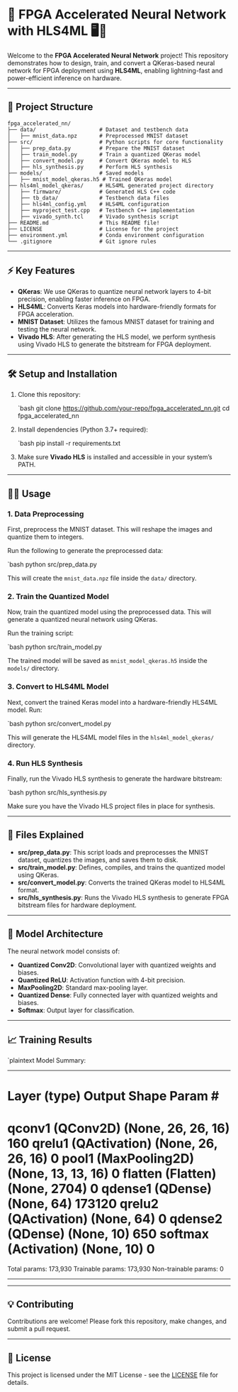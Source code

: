 # 🚀 FPGA Accelerated Neural Network with HLS4ML 🖥️🔧

Welcome to the **FPGA Accelerated Neural Network** project! This repository demonstrates how to design, train, and convert a QKeras-based neural network for FPGA deployment using **HLS4ML**, enabling lightning-fast and power-efficient inference on hardware.

---

## 📂 Project Structure

    fpga_accelerated_nn/
    ├── data/                    # Dataset and testbench data
    │   ├── mnist_data.npz       # Preprocessed MNIST dataset
    ├── src/                     # Python scripts for core functionality
    │   ├── prep_data.py         # Prepare the MNIST dataset
    │   ├── train_model.py       # Train a quantized QKeras model
    │   ├── convert_model.py     # Convert QKeras model to HLS
    │   ├── hls_synthesis.py     # Perform HLS synthesis
    ├── models/                  # Saved models
    │   ├── mnist_model_qkeras.h5 # Trained QKeras model
    ├── hls4ml_model_qkeras/     # HLS4ML generated project directory
    │   ├── firmware/            # Generated HLS C++ code
    │   ├── tb_data/             # Testbench data files
    │   ├── hls4ml_config.yml    # HLS4ML configuration
    │   ├── myproject_test.cpp   # Testbench C++ implementation
    │   ├── vivado_synth.tcl     # Vivado synthesis script
    ├── README.md                # This README file!
    ├── LICENSE                  # License for the project
    ├── environment.yml          # Conda environment configuration
    └── .gitignore               # Git ignore rules

---

## ⚡ Key Features

- **QKeras**: We use QKeras to quantize neural network layers to 4-bit precision, enabling faster inference on FPGA.
- **HLS4ML**: Converts Keras models into hardware-friendly formats for FPGA acceleration.
- **MNIST Dataset**: Utilizes the famous MNIST dataset for training and testing the neural network.
- **Vivado HLS**: After generating the HLS model, we perform synthesis using Vivado HLS to generate the bitstream for FPGA deployment.

---

## 🛠️ Setup and Installation

1. Clone this repository:

    `bash
    git clone https://github.com/your-repo/fpga_accelerated_nn.git
    cd fpga_accelerated_nn
    

2. Install dependencies (Python 3.7+ required):

    `bash
    pip install -r requirements.txt
    

3. Make sure **Vivado HLS** is installed and accessible in your system’s PATH.

---

## 🧑‍💻 Usage

### 1. **Data Preprocessing**

First, preprocess the MNIST dataset. This will reshape the images and quantize them to integers.

Run the following to generate the preprocessed data:

`bash
python src/prep_data.py


This will create the `mnist_data.npz` file inside the `data/` directory.

### 2. **Train the Quantized Model**

Now, train the quantized model using the preprocessed data. This will generate a quantized neural network using QKeras.

Run the training script:

`bash
python src/train_model.py


The trained model will be saved as `mnist_model_qkeras.h5` inside the `models/` directory.

### 3. **Convert to HLS4ML Model**

Next, convert the trained Keras model into a hardware-friendly HLS4ML model. Run:

`bash
python src/convert_model.py


This will generate the HLS4ML model files in the `hls4ml_model_qkeras/` directory.

### 4. **Run HLS Synthesis**

Finally, run the Vivado HLS synthesis to generate the hardware bitstream:

`bash
python src/hls_synthesis.py


Make sure you have the Vivado HLS project files in place for synthesis.

---

## 📝 Files Explained

- **src/prep_data.py**: This script loads and preprocesses the MNIST dataset, quantizes the images, and saves them to disk.
- **src/train_model.py**: Defines, compiles, and trains the quantized model using QKeras.
- **src/convert_model.py**: Converts the trained QKeras model to HLS4ML format.
- **src/hls_synthesis.py**: Runs the Vivado HLS synthesis to generate FPGA bitstream files for hardware deployment.

---

## 🤖 Model Architecture

The neural network model consists of:

- **Quantized Conv2D**: Convolutional layer with quantized weights and biases.
- **Quantized ReLU**: Activation function with 4-bit precision.
- **MaxPooling2D**: Standard max-pooling layer.
- **Quantized Dense**: Fully connected layer with quantized weights and biases.
- **Softmax**: Output layer for classification.

---

## 📈 Training Results

`plaintext
Model Summary:
_________________________
Layer (type)               Output Shape              Param #   
================================================================
qconv1 (QConv2D)           (None, 26, 26, 16)        160
qrelu1 (QActivation)       (None, 26, 26, 16)        0
pool1 (MaxPooling2D)       (None, 13, 13, 16)        0
flatten (Flatten)          (None, 2704)              0
qdense1 (QDense)           (None, 64)                173120
qrelu2 (QActivation)       (None, 64)                0
qdense2 (QDense)           (None, 10)                650
softmax (Activation)       (None, 10)                0
================================================================
Total params: 173,930
Trainable params: 173,930
Non-trainable params: 0
_________________________


---

## 💡 Contributing

Contributions are welcome! Please fork this repository, make changes, and submit a pull request.

---

## 📜 License

This project is licensed under the MIT License - see the [LICENSE](LICENSE) file for details.